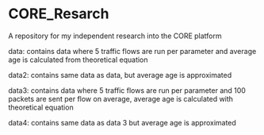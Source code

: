 # CORE_Resarch
A repository for my independent research into the CORE platform

data: contains data where 5 traffic flows are run per parameter and average age is calculated from theoretical equation

data2: contains same data as data, but average age is approximated

data3: contains data where 5 traffic flows are run per parameter and 100 packets are sent per flow on average, average age is calculated with theoretical equation

data4: contains same data as data 3 but average age is approximated
